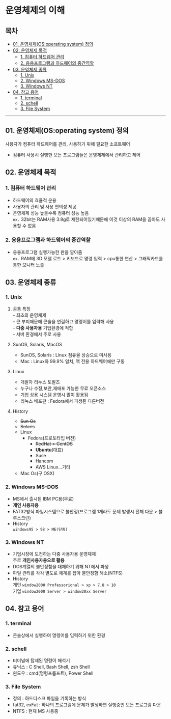 # 운영체제의 이해
## 목차
  - [01. 운영체제(OS:operating system) 정의](#01-운영체제osoperating-system-정의)
  - [02. 운영체제 목적](#02-운영체제-목적)
    * [1. 컴퓨터 하드웨어 관리](#1-컴퓨터-하드웨어-관리)
    * [2. 응용프로그램과 하드웨어의 중간역할](#2-응용프로그램과-하드웨어의-중간역할)
  - [03. 운영체제 종류](#03-운영체제-종류)
    * [1. Unix](#1-unix)
    * [2. Windows MS-DOS](#2-windows-ms-dos)
    * [3. Windows NT](#3-windows-nt)
  - [04. 참고 용어](#04참고-용어)
    * [1. terminal](#1-terminal)
    * [2. schell](#2-schell)
    * [3. File System](#3-file-system)
---

## 01. 운영체제(OS:operating system) 정의
사용자가 컴퓨터 하드웨어를 관리, 사용하기 위해 필요한 소프트웨어
   - 컴퓨터 사용시 실행한 모든 프로그램들은 운영체제에서 관리하고 제어



## 02. 운영체제 목적
### 1. 컴퓨터 하드웨어 관리
   - 하드웨어의 효율적 운용
   - 사용자의 관리 및 사용 편의성 제공
   - 운영체제 성능 높을수록 컴퓨터 성능 높음  
   `ex.` 32bit는 RAM사용 3.8g로 제한되어있기때문에 이것 이상의 RAM을 꼽아도 사용할 수 없음


### 2. 응용프로그램과 하드웨어의 중간역할
   - 응용프로그램 실행가능한 판을 깔아줌  
   `ex.` RAM에 3D 모델 로드 > 키보드로 명령 입력 > cpu통한 연산 > 그래픽카드를 통한 모니터 노출


## 03. 운영체제 종류

### 1. Unix
   1.  공통 특징  
      -  최초의 운영체제  
      -  큰 부피때문에 콘솔을 연결하고 명령어를 입력해 사용  
      -  **다중 사용자용** 기업환경에 적합  
      -  서버 환경에서 주로 사용  


   2. SunOS, Solaris, MacOS
      - SunOS, Solaris : Linux 점유율 상승으로 미사용  
      - Mac : Linux와 99.9% 일치, 맥 전용 하드웨어에만 구동  


   3. Linux
      - 개발자 리누스 토발즈  
      - 누구나 수정,보안,재배포 가능한 무료 오픈소스  
      - 기업 상용 시스템 운영시 많이 활용됨  
      - 리눅스 배포판 : Fedora에서 파생된 다른버전  


   4. History  
      - ~~Sun Os~~
      - ~~Solaris~~
      - Linux
        - Fedora(프로토타입 버전)
          - ~~RedHat > CentOS~~
          - **Ubuntu**(대표)
          - Suse
          - Hancom
          - AWS Linux...기타
      - Mac Os(구 OSX)


### 2. Windows MS-DOS
   - MS에서 출시된 IBM PC용(무료)
   - **개인 사용자용**
   - FAT32방식 파일시스템으로 불안정(프로그램 1개라도 문제 발생시 전체 다운 > 블루스크린)
   - History  
     `windows95 > 98 > ME(단종)`


### 3. Windows NT
   - 기업시장에 도전하는 다중 사용자용 운영체제  
     주로 **개인사용자용으로 활용**
   - DOS계열의 불안정함을 대체하기 위해 NT에서 파생
   - 파일 관리를 각각 별도로 체계를 잡아 불안정함 해소(NTFS)
   - History  
     개인 `window2000 Professorional > xp > 7,8 > 10 `  
     기업 `window2000 Server > window20xx Server`
   

## 04. 참고 용어
  ### 1. terminal
   - 콘솔상에서 실행하여 명령어를 입력하기 위한 환경


  ### 2. schell
   - 터미널에 탑제된 명령어 해석기
   - 유닉스 : C Shell, Bash Shell, zsh Shell
   - 윈도우 : cmd(명령프롬프트), Power Shell
  

   ### 3. File System
   - 정의 : 하드디스크 파일을 기록하는 방식
   - fat32, exFat : 하나의 프로그램에 문제가 발생하면 실행중인 모든 프로그램 다운
   - NTFS : 현재 MS 사용중

